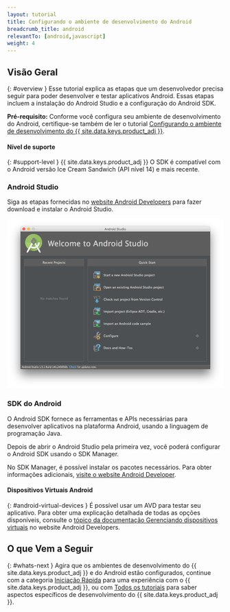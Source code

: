 ```yaml
---
layout: tutorial
title: Configurando o ambiente de desenvolvimento do Android
breadcrumb_title: android
relevantTo: [android,javascript]
weight: 4
---
```

<!-- NLS_CHARSET=UTF-8 -->
## Visão Geral
{: #overview }
Esse tutorial explica as etapas que um desenvolvedor precisa seguir para poder desenvolver e testar aplicativos Android. Essas etapas incluem a instalação do Android Studio e a configuração do Android SDK.

**Pré-requisito:** Conforme você configura seu ambiente de desenvolvimento do Android, certifique-se também de ler o tutorial [Configurando o ambiente de desenvolvimento do {{ site.data.keys.product_adj }}](../mobilefirst/).

#### Nível de suporte
{: #support-level }
{{ site.data.keys.product_adj }} O SDK é compatível com o Android versão Ice Cream Sandwich (API nível 14) e mais recente.

### Android Studio
Siga as etapas fornecidas no [website Android Developers](http://developer.android.com/develop/index.html) para fazer download e instalar o Android Studio.

![Configure o Android SDK](android-studio.png)

### SDK do Android
O Android SDK fornece as ferramentas e APIs necessárias para desenvolver aplicativos na plataforma Android, usando a linguagem de programação Java.

Depois de abrir o Android Studio pela primeira vez, você poderá configurar o Android SDK usando o SDK Manager.

No SDK Manager, é possível instalar os pacotes necessários. Para obter informações adicionais, [visite o website Android Developer](http://developer.android.com/sdk/index.html).

#### Dispositivos Virtuais Android
{: #android-virtual-devices }
É possível usar um AVD para testar seu aplicativo. Para obter uma explicação detalhada de todas as opções disponíveis, consulte o [tópico da documentação Gerenciando dispositivos virtuais](http://developer.android.com/tools/devices/index.html) no website Android Developers.

## O que Vem a Seguir
{: #whats-next }
Agira que os ambientes de desenvolvimento do {{ site.data.keys.product_adj }} e do Android estão configurados, continue com a categoria [Iniciação Rápida](../../../quick-start/android/) para uma experiência com o {{ site.data.keys.product_adj }}, ou com [Todos os tutoriais](../../../all-tutorials) para saber aspectos específicos de desenvolvimento do {{ site.data.keys.product_adj }}.
